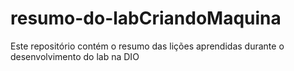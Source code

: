 # resumo-do-labCriandoMaquina
Este repositório contém o resumo das lições aprendidas durante o desenvolvimento do lab na DIO
